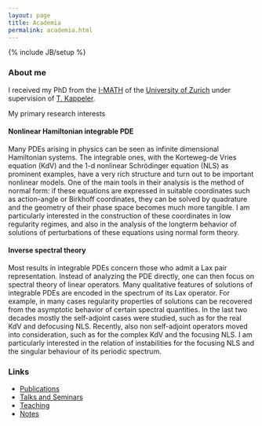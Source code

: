 ```yaml
---
layout: page
title: Academia
permalink: academia.html
---
```

{% include JB/setup %}

### About me

I received my PhD from the [I-MATH](http://math.uzh.ch) of the [University of Zurich](http://www.uzh.ch) under supervision of [T. Kappeler](https://www.math.uzh.ch/index.php?id=professur&L=&key1=113&key2=&key3=&keySemId=).

My primary research interests

#### Nonlinear Hamiltonian integrable PDE
Many PDEs arising in physics can be seen as infinite dimensional Hamiltonian systems. The integrable ones, with the Korteweg-de Vries equation (KdV) and the 1-d nonlinear Schrödinger equation (NLS) as prominent examples, have a very rich structure and turn out to be important nonlinear models. One of the main tools in their analysis is the method of normal form: if these equations are expressed in suitable coordinates such as action-angle or Birkhoff coordinates, they can be solved by quadrature and the geometry of their phase space becomes much more tangible. I am particularly interested in the construction of these coordinates in low regularity regimes, and also in the analysis of the longterm behavior of solutions of perturbations of these equations using normal form theory.

#### Inverse spectral theory
Most results in integrable PDEs concern those who admit a Lax pair representation. Instead of analyzing the PDE directly, one can then focus on spectral theory of linear operators. Many qualitative features of solutions of integrable PDEs are encoded in the spectrum of its Lax operator. For example, in many cases regularity properties of solutions can be recovered from the asymptotic behavior of certain spectral quantities.
In the last two decades mostly the self-adjoint cases were studied, such as for the real KdV and defocusing NLS. Recently, also non self-adjoint operators moved into consideration, such as for the complex KdV and the focusing NLS. I am particularly interested in the relation of instabilities for the focusing NLS and the singular behaviour of its periodic spectrum.


### Links
- [Publications](publications.html)
- [Talks and Seminars](Home/WhereToFindMe)
- [Teaching](teaching.html)
- [Notes](notes.html)
